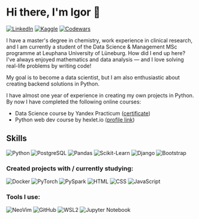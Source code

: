 # Hi there, I'm Igor 👋
[![LinkedIn](https://img.shields.io/badge/-LinkedIn-FFFFFF?logo=linkedin&logoColor=0A66C2&style=flat-square)](https://www.linkedin.com/in/igor-kvachenok/)
[![Kaggle](https://img.shields.io/badge/-Kaggle-FFFFFF?logo=kaggle&logoColor=20BEFF&style=flat-square)](https://www.kaggle.com/tmvimfb)
[![Codewars](https://img.shields.io/badge/-Codewars-FFFFFF?logo=codewars&logoColor=B1361E&style=flat-square)](https://www.codewars.com/users/tmvfb)  
  
I have a master's degree in chemistry, work experience in clinical research, and I am currently a student of the Data Science & Management MSc programme at Leuphana University of Lüneburg. How did I end up here? I've always enjoyed mathematics and data analysis — and I love solving real-life problems by writing code!
  
My goal is to become a data scientist, but I am also enthusiastic about creating backend solutions in Python. 
  
I have almost one year of experience in creating my own projects in Python. By now I have completed the following online courses:
* Data Science course by Yandex Practicum ([certificate](https://drive.google.com/file/d/18nasmZC3yutfiVHTZWv_6prl1smfY36V/view?usp=drive_link))
* Python web dev course by hexlet.io ([profile link](https://ru-hexlet-io.translate.goog/u/tmvfb?_x_tr_sl=ru&_x_tr_tl=en&_x_tr_hl=ru&_x_tr_pto=wapp))

## Skills
![Python](https://img.shields.io/badge/Python-3776AB?logo=python&logoColor=white&style=for-the-badge)
![PostgreSQL](https://img.shields.io/badge/-postgreSQL-4169E1?logo=postgresql&style=for-the-badge&logoColor=white)
![Pandas](https://img.shields.io/badge/-Pandas-150458?logo=pandas&style=for-the-badge)
![Scikit-Learn](https://img.shields.io/badge/-sklearn-f7f7f7?logo=scikit-learn&style=for-the-badge)
![Django](https://img.shields.io/badge/-Django-092E20?logo=django&style=for-the-badge)
![Bootstrap](https://img.shields.io/badge/-bootstrap-7952B3?logo=bootstrap&style=for-the-badge&logoColor=white)

### Created projects with / currently studying:
![Docker](https://img.shields.io/badge/Docker-2496ED.svg?&style=for-the-badge&logo=docker&logoColor=white)
![PyTorch](https://img.shields.io/badge/-PyTorch-f7f7f7?logo=pytorch&style=for-the-badge)
![PySpark](https://img.shields.io/badge/-PySpark-2b5060?logo=apachespark&style=for-the-badge)
![HTML](https://img.shields.io/badge/-html-E34F26?logo=html5&style=for-the-badge&logoColor=white)
![CSS](https://img.shields.io/badge/-css-1572B6?logo=css3&style=for-the-badge&logoColor=white)
![JavaScript](https://img.shields.io/badge/JavaScript-F7DF1E?logo=javascript&logoColor=black&style=for-the-badge)

### Tools I use:
![NeoVim](https://img.shields.io/badge/-neovim-57A143?logo=neovim&style=for-the-badge&logoColor=white)
![GitHub](https://img.shields.io/badge/-GitHub-181717?logo=github&style=for-the-badge)
![WSL2](https://img.shields.io/badge/-WSL2-f7f7f7?logo=ubuntu&style=for-the-badge)
![Jupyter Notebook](https://img.shields.io/badge/-Jupyter%20Notebook-f7f7f7?logo=jupyter&style=for-the-badge)


<!--
**tmvfb/tmvfb** is a ✨ _special_ ✨ repository because its `README.md` (this file) appears on your GitHub profile.

Here are some ideas to get you started:

- 🔭 I’m currently working on ...
- 🌱 I’m currently learning ...
- 👯 I’m looking to collaborate on ...
- 🤔 I’m looking for help with ...
- 💬 Ask me about ...
- 📫 How to reach me: ...
- 😄 Pronouns: ...
- ⚡ Fun fact: ...
-->
